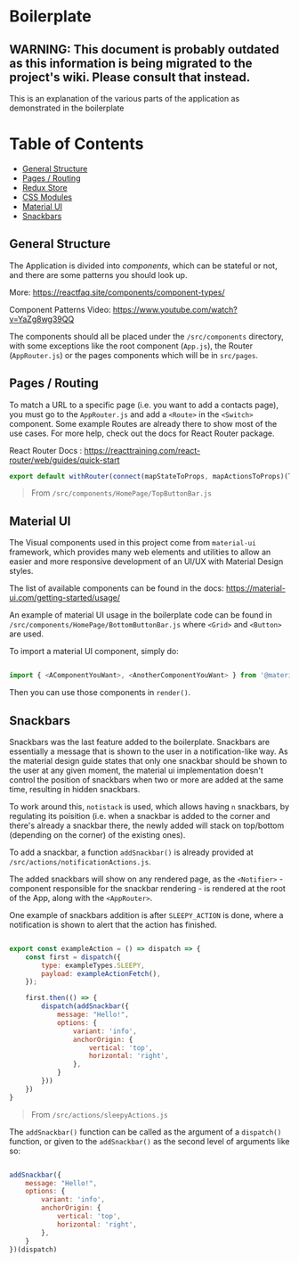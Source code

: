 # Boilerplate

## WARNING: This document is probably outdated as this information is being migrated to the project's wiki. Please consult that instead.

This is an explanation of the various parts of the application as demonstrated in the boilerplate

# Table of Contents

* [General Structure](#general-structure)
* [Pages / Routing](#pages--routing)
* [Redux Store](#redux-store)
* [CSS Modules](#css-modules)
* [Material UI](#material-ui)
* [Snackbars](#snackbars)

## General Structure

The Application is divided into _components_, which can be stateful or not, and there are some patterns you should look up.

More: https://reactfaq.site/components/component-types/

Component Patterns Video: https://www.youtube.com/watch?v=YaZg8wg39QQ

The components should all be placed under the `/src/components` directory, with some exceptions like the root component (`App.js`), the Router (`AppRouter.js`) or the pages components which will be in `src/pages`.

## Pages / Routing

To match a URL to a specific page (i.e. you want to add a contacts page), you must go to the `AppRouter.js` and add a `<Route>` in the `<Switch>` component. Some example Routes are already there to show most of the use cases. For more help, check out the docs for React Router package.

React Router Docs : https://reacttraining.com/react-router/web/guides/quick-start



```js
export default withRouter(connect(mapStateToProps, mapActionsToProps)(TopButtonBar));
```

> From `/src/components/HomePage/TopButtonBar.js`

## Material UI

The Visual components used in this project come from `material-ui` framework, which provides many web elements and utilities to allow an easier and more responsive development of an UI/UX with Material Design styles.

The list of available components can be found in the docs:
https://material-ui.com/getting-started/usage/

An example of material UI usage in the boilerplate code can be found in `/src/components/HomePage/BottomButtonBar.js` where `<Grid>` and `<Button>` are used.

To import a material UI component, simply do:

```js

import { <AComponentYouWant>, <AnotherComponentYouWant> } from '@material-ui/core';

```

Then you can use those components in `render()`.

## Snackbars

Snackbars was the last feature added to the boilerplate. Snackbars are essentially a message that is shown to the user in a notification-like way. As the material design guide states that only one snackbar should be shown to the user at any given moment, the material ui implementation doesn't control the position of snackbars when two or more are added at the same time, resulting in hidden snackbars.

To work around this, `notistack` is used, which allows having `n` snackbars, by regulating its poisition (i.e. when a snackbar is added to the corner and there's already a snackbar there, the newly added will stack on top/bottom (depending on the corner) of the existing ones).

To add a snackbar, a function `addSnackbar()` is already provided at `/src/actions/notificationActions.js`.

The added snackbars will show on any rendered page, as the `<Notifier>` - component responsible for the snackbar rendering - is rendered at the root of the App, along with the `<AppRouter>`.

One example of snackbars addition is after `SLEEPY_ACTION` is done, where a notification is shown to alert that the action has finished.

```js

export const exampleAction = () => dispatch => {
    const first = dispatch({
        type: exampleTypes.SLEEPY,
        payload: exampleActionFetch(),
    });

    first.then(() => {
        dispatch(addSnackbar({
            message: "Hello!",
            options: {
                variant: 'info',
                anchorOrigin: {
                    vertical: 'top',
                    horizontal: 'right',
                },
            }
        }))
    })
}

```
> From `/src/actions/sleepyActions.js`

The `addSnackbar()` function can be called as the argument of a `dispatch()` function, or given to the `addSnackbar()` as the second level of arguments like so:

```js

addSnackbar({
    message: "Hello!",
    options: {
        variant: 'info',
        anchorOrigin: {
            vertical: 'top',
            horizontal: 'right',
        },
    }
})(dispatch)

```
